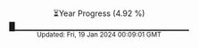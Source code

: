 <p align="center">
⏳Year Progress (4.92 %)<br>
█▁▁▁▁▁▁▁▁▁▁▁▁▁▁▁▁▁▁▁▁▁▁▁▁▁▁▁▁▁ <br>
<sub>Updated: Fri, 19 Jan 2024 00:09:01 GMT</sub>
</p>

